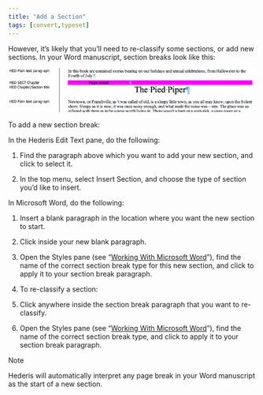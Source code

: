 ```yaml
---
title: "Add a Section"
tags: [convert,typeset]
---
```

 
<html><body><section data-type="chapter" class="hsecchapter" data-hederis-type="hsecchapter" id="add-a-section" data-pi-attrs="id: add-a-section; data-tags: convert,typeset;" role="doc-chapter" data-tags="convert,typeset" data-author-name=" " data-book-title=" " title="Add a Section"><p class="hblkp" data-hederis-type="hblkp" id="pfJhVVzuH">However, it&#8217;s likely that you&#8217;ll need to re-classify some sections, or add new sections. In your Word manuscript, section breaks look like this:</p><img data-hederis-type="hblkimg" class="hblkimg" id="p3qiExxjz" src="/images/sectbr.png" data-img-src="/images/sectbr.png"/><p class="hblkp" data-hederis-type="hblkp" id="p4KmYeGOe">To add a new section break:</p><p class="hblkp" data-hederis-type="hblkp" id="pLolw4SUr">In the Hederis Edit Text pane, do the following:</p><ol class="hwprnumlist" data-hederis-type="hwprnumlist" id="p3EZvqwjB"><li class="hblkoli" data-hederis-type="hblkoli" id="liGq55syo8"><p class="hblkoli" data-hederis-type="hblklip" id="pmRouITT8">Find the paragraph above which you want to add your new section, and click to select it.</p></li><li class="hblkoli" data-hederis-type="hblkoli" id="liZaNOPzFz"><p class="hblkoli" data-hederis-type="hblklip" id="pFc5ZBAe6">In the top menu, select Insert Section, and choose the type of section you&#8217;d like to insert.</p></li></ol><p class="hblkp" data-hederis-type="hblkp" id="pRG4iZpim">In Microsoft Word, do the following:</p><ol class="hwprnumlist" data-hederis-type="hwprnumlist" id="p5OXLRsj0"><li class="hblkoli" data-hederis-type="hblkoli" id="lizEnJDcWx"><p class="hblkoli" data-hederis-type="hblklip" id="peQgQJxLa">Insert a blank paragraph in the location where you want the new section to start.</p></li><li class="hblkoli" data-hederis-type="hblkoli" id="liPOnlT7d2"><p class="hblkoli" data-hederis-type="hblklip" id="piMviyeSH">Click inside your new blank paragraph.</p></li><li class="hblkoli" data-hederis-type="hblkoli" id="libl8R24AD"><p class="hblkoli" data-hederis-type="hblklip" id="pc475ioWk">Open the Styles pane (see &#8220;<a href="{% link _docs/fine-tune-styles.md %}" class="hspana" data-hederis-type="hspana" id="pc71DpFKL">Working With Microsoft Word</a>&#8221;), find the name of the correct section break type for this new section, and click to apply it to your section break paragraph.</p></li><li class="hblkoli" data-hederis-type="hblkoli" id="liMokAcNfF"><p class="hblkoli" data-hederis-type="hblklip" id="pMZB6gwaj">To re-classify a section:</p></li><li class="hblkoli" data-hederis-type="hblkoli" id="lidXMSLTBy"><p class="hblkoli" data-hederis-type="hblklip" id="p2IvT8LcH">Click anywhere inside the section break paragraph that you want to re-classify.</p></li><li class="hblkoli" data-hederis-type="hblkoli" id="lih3Jt9rX7"><p class="hblkoli" data-hederis-type="hblklip" id="pEPSFFzp1">Open the Styles pane (see &#8220;<a href="{% link _docs/fine-tune-styles.md %}" class="hspana" data-hederis-type="hspana" id="p28ELws4d">Working With Microsoft Word</a>&#8221;), find the name of the correct section break type, and click to apply it to your section break paragraph.</p></li></ol><div class="hwprbox box" data-hederis-type="hwprbox" id="pfEsYx53V" data-type="sidebar"><p class="hblktype" data-hederis-type="hblktype" id="pO7iuaZEi">Note</p><p class="hblkp" data-hederis-type="hblkp" id="puTpShfgL">Hederis will automatically interpret any page break in your Word manuscript as the start of a new section.</p></div></section></body></html>
